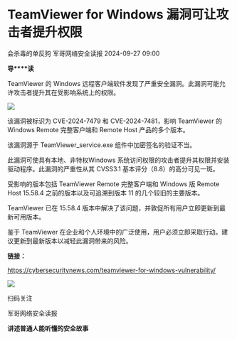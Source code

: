 #  TeamViewer for Windows 漏洞可让攻击者提升权限   
会杀毒的单反狗  军哥网络安全读报   2024-09-27 09:00  
  
**导****读**  
  
  
  
TeamViewer
的 Windows 远程客户端软件发现了严重安全漏洞。此漏洞可能允许攻击者提升其在受影响系统上的权限。  
  
![](https://mmbiz.qpic.cn/mmbiz_jpg/AnRWZJZfVaFb94xtlibtuncon7ndslxgKXAd7t3syc29bpfDmaM62Lpef6qx5R4bSr6YQJIgmAOoVjWE4DDYbDQ/640?wx_fmt=webp&from=appmsg "")  
  
  
该漏洞被标识为
CVE-2024-7479 和 CVE-2024-7481，影响 TeamViewer 的 Windows Remote 完整客户端和 Remote Host
产品的多个版本。  
  
  
该漏洞源于
TeamViewer_service.exe 组件中加密签名的验证不当。  
  
  
此漏洞可使具有本地、非特权Windows
系统访问权限的攻击者提升其权限并安装驱动程序。此漏洞的严重性从其 CVSS3.1 基本评分（8.8）的高分可见一斑。  
  
  
受影响的版本包括
TeamViewer Remote 完整客户端和 Windows 版 Remote Host 15.58.4 之前的版本以及可追溯到版本 11
的几个较旧的主要版本。  
  
  
TeamViewer
已在 15.58.4 版本中解决了该问题，并敦促所有用户立即更新到最新可用版本。  
  
  
鉴于
TeamViewer 在企业和个人环境中的广泛使用，用户必须立即采取行动。建议更新到最新版本以减轻此漏洞带来的风险。  
  
  
**链接：**  
  
https://cybersecuritynews.com/teamviewer-for-windows-vulnerability/  
  
![](https://mmbiz.qpic.cn/mmbiz_jpg/AnRWZJZfVaGC3gsJClsh4Fia0icylyBEnBywibdbkrLLzmpibfdnf5wNYzEUq2GpzfedMKUjlLJQ4uwxAFWLzHhPFQ/640?wx_fmt=jpeg&wxfrom=5&wx_lazy=1&wx_co=1 "")  
  
扫码关注  
  
军哥网络安全读报  
  
**讲述普通人能听懂的安全故事**  
  
